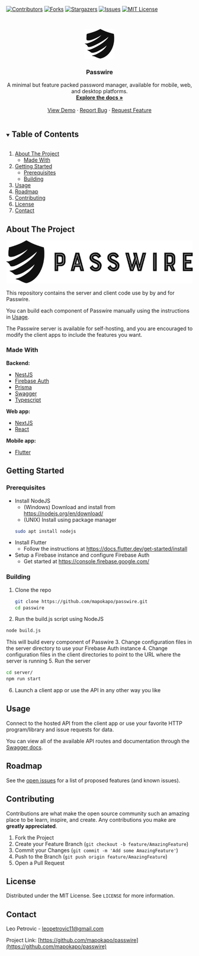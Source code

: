[![Contributors][contributors-shield]][contributors-url]
[![Forks][forks-shield]][forks-url]
[![Stargazers][stars-shield]][stars-url]
[![Issues][issues-shield]][issues-url]
[![MIT License][license-shield]][license-url]

<br />
<p align="center">
  <a href="https://github.com/mapokapo/passwire">
    <img src="images/icon.svg" alt="Passwire Icon" width="80" height="80">
  </a>

  <h3 align="center">Passwire</h3>

  <p align="center">
    A minimal but feature packed password manager, available for mobile, web, and desktop platforms.
    <br />
    <a href="https://github.com/mapokapo/passwire"><strong>Explore the docs »</strong></a>
    <br />
    <br />
    <a href="https://github.com/mapokapo/passwire">View Demo</a>
    ·
    <a href="https://github.com/mapokapo/passwire/issues">Report Bug</a>
    ·
    <a href="https://github.com/mapokapo/passwire/issues">Request Feature</a>
  </p>
</p>

<details open="open">
  <summary><h2 style="display: inline-block">Table of Contents</h2></summary>
  <ol>
    <li>
      <a href="#about-the-project">About The Project</a>
      <ul>
        <li><a href="#made-with">Made With</a></li>
      </ul>
    </li>
    <li>
      <a href="#getting-started">Getting Started</a>
      <ul>
        <li><a href="#prerequisites">Prerequisites</a></li>
        <li><a href="#building">Building</a></li>
      </ul>
    </li>
    <li><a href="#usage">Usage</a></li>
    <li><a href="#roadmap">Roadmap</a></li>
    <li><a href="#contributing">Contributing</a></li>
    <li><a href="#license">License</a></li>
    <li><a href="#contact">Contact</a></li>
  </ol>
</details>

## About The Project

<a href="https://github.com/mapokapo/passwire">
  <img src="images/logo.svg" alt="Passwire Logo">
</a>

This repository contains the server and client code use by by and for Passwire.

You can build each component of Passwire manually using the instructions in <a href="#getting-started">Usage</a>.

The Passwire server is available for self-hosting, and you are encouraged to modify the client apps to include the features you want.

### Made With

**Backend:**

- [NestJS](https://nestjs.com/)
- [Firebase Auth](https://firebase.google.com/)
- [Prisma](https://www.prisma.io/)
- [Swagger](https://swagger.io/)
- [Typescript](https://www.typescriptlang.org/)

**Web app:**

- [NextJS](https://nextjs.org/)
- [React](https://reactjs.org/)

**Mobile app:**

- [Flutter](https://flutter.dev/)

## Getting Started

### Prerequisites

- Install NodeJS
  - (Windows) Download and install from https://nodejs.org/en/download/
  - (UNIX) Install using package manager
  ```sh
  sudo apt install nodejs
  ```
- Install Flutter
  - Follow the instructions at https://docs.flutter.dev/get-started/install
- Setup a Firebase instance and configure Firebase Auth
  - Get started at https://console.firebase.google.com/

### Building

1. Clone the repo
   ```sh
   git clone https://github.com/mapokapo/passwire.git
   cd passwire
   ```
2. Run the build.js script using NodeJS

```sh
node build.js
```

This will build every component of Passwire 3. Change configuration files in the server directory to use your Firebase Auth instance 4. Change configuration files in the client directories to point to the URL where the server is running 5. Run the server

```sh
cd server/
npm run start
```

6. Launch a client app or use the API in any other way you like

## Usage

Connect to the hosted API from the client app or use your favorite HTTP program/library and issue requests for data.

You can view all of the available API routes and documentation through the [Swagger docs](https://passwire.com/api/docs).

## Roadmap

See the [open issues](https://github.com/mapokapo/passwire/issues) for a list of proposed features (and known issues).

## Contributing

Contributions are what make the open source community such an amazing place to be learn, inspire, and create. Any contributions you make are **greatly appreciated**.

1. Fork the Project
2. Create your Feature Branch (`git checkout -b feature/AmazingFeature`)
3. Commit your Changes (`git commit -m 'Add some AmazingFeature'`)
4. Push to the Branch (`git push origin feature/AmazingFeature`)
5. Open a Pull Request

## License

Distributed under the MIT License. See `LICENSE` for more information.

## Contact

Leo Petrovic - <leopetrovic11@gmail.com>

Project Link: [https://github.com/mapokapo/passwire](https://github.com/mapokapo/passwire)

[contributors-shield]: https://img.shields.io/github/contributors/mapokapo/repo.svg?style=for-the-badge
[contributors-url]: https://github.com/mapokapo/repo/graphs/contributors
[forks-shield]: https://img.shields.io/github/forks/mapokapo/repo.svg?style=for-the-badge
[forks-url]: https://github.com/mapokapo/repo/network/members
[stars-shield]: https://img.shields.io/github/stars/mapokapo/repo.svg?style=for-the-badge
[stars-url]: https://github.com/mapokapo/repo/stargazers
[issues-shield]: https://img.shields.io/github/issues/mapokapo/repo.svg?style=for-the-badge
[issues-url]: https://github.com/mapokapo/repo/issues
[license-shield]: https://img.shields.io/github/license/mapokapo/repo.svg?style=for-the-badge
[license-url]: https://github.com/mapokapo/repo/blob/master/LICENSE.txt
[product-screenshot]: https://github.com/mapokapo/passwire/blob/master/images/screenshot.png
